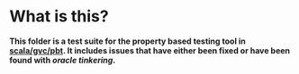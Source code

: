 # What is this?

**This folder is a test suite for the property based testing tool in [scala/gvc/pbt](https://github.com/gradual-verification/gvc0/tree/isvalid-qc/src/main/scala/gvc/pbt). It includes issues that have either been fixed or have been found with *oracle tinkering*.**
